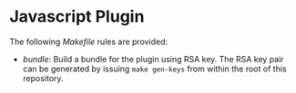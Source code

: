 # Javascript Plugin

The following _Makefile_ rules are provided:

- _bundle_: Build a bundle for the plugin using RSA key. The RSA key pair can be
  generated by issuing `make gen-keys` from within the root of this repository.
